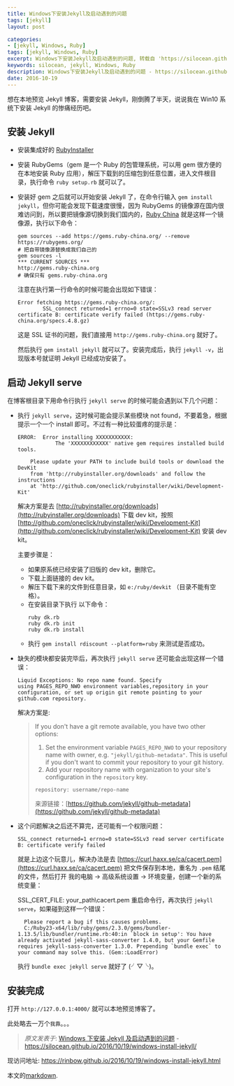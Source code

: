 ```yaml
---
title: Windows下安装Jekyll及启动遇到的问题
tags: [jekyll]
layout: post

categories: 
- [jekyll, Windows, Ruby]
tags: [jekyll, Windows, Ruby]
excerpt: Windows下安装Jekyll及启动遇到的问题, 转载自 'https://silocean.github.io/2016/10/19/windows-install-jekyll/' by silocean (rainbow/rinbow.github.io).
keywords: silocean, jekyll, Windows, Ruby
description: Windows下安装Jekyll及启动遇到的问题 - https://silocean.github.io/2016/10/19/windows-install-jekyll/
date: 2016-10-19
---
```


想在本地预览 Jekyll 博客，需要安装 Jekyll，刚倒腾了半天，说说我在 Win10 系统下安装 Jekyll 的惨痛经历吧。

## 安装 Jekyll

- 安装集成好的 [RubyInstaller](http://rubyinstaller.org/)
- 安装 RubyGems（gem 是一个 Ruby 的包管理系统，可以用 gem 很方便的在本地安装 Ruby 应用），解压下载到的压缩包到任意位置，进入文件根目录，执行命令 `ruby setup.rb` 就可以了。
- 安装好 gem 之后就可以开始安装 Jekyll 了，在命令行输入 `gem install jekyll`，但你可能会发现下载速度很慢，因为 RubyGems 的镜像源在国内很难访问到，所以要把镜像源切换到我们国内的，[Ruby China](http://gems.ruby-china.org/) 就是这样一个镜像源，执行以下命令：
  ```shell
  gem sources --add https://gems.ruby-china.org/ --remove https://rubygems.org/
  # 把自带镜像源替换成我们自己的
  gem sources -l
  *** CURRENT SOURCES ***
  http://gems.ruby-china.org
  # 确保只有 gems.ruby-china.org
  ```
  注意在执行第一行命令的时候可能会出现如下错误：
  ```shell
  Error fetching https://gems.ruby-china.org/:
          SSL_connect returned=1 errno=0 state=SSLv3 read server certificate B: certificate verify failed (https://gems.ruby-china.org/specs.4.8.gz)
  ```
  这是 SSL 证书的问题，我们直接用 `http://gems.ruby-china.org` 就好了。

  然后执行 `gem install jekyll` 就可以了。安装完成后，执行 `jekyll -v`，出现版本号就证明 Jekyll 已经成功安装了。

## 启动 Jekyll serve

在博客根目录下用命令行执行 `jekyll serve` 的时候可能会遇到以下几个问题：

- 执行 `jekyll serve`，这时候可能会提示某些模块 not found，不要着急，根据提示一个一个 install 即可。不过有一种比较蛋疼的提示是：
  ```shell
  ERROR:  Error installing XXXXXXXXXXX:
              The 'XXXXXXXXXXXX' native gem requires installed build tools.
         
      Please update your PATH to include build tools or download the DevKit
      from 'http://rubyinstaller.org/downloads' and follow the instructions
      at 'http://github.com/oneclick/rubyinstaller/wiki/Development-Kit'
  ```
  解决方案是去 [http://rubyinstaller.org/downloads](http://rubyinstaller.org/downloads) 下载 dev kit，按照 [http://github.com/oneclick/rubyinstaller/wiki/Development-Kit](http://github.com/oneclick/rubyinstaller/wiki/Development-Kit) 安装 dev kit。

  主要步骤是：

  - 如果原系统已经安装了旧版的 dev kit，删除它。
  - 下载上面链接的 dev kit。
  - 解压下载下来的文件到任意目录，如 `e:/ruby/devkit` （目录不能有空格）。
  - 在安装目录下执行 以下命令：
    ```shell
    ruby dk.rb
    ruby dk.rb init
    ruby dk.rb install
    ```
  - 执行 `gem install rdiscount --platform=ruby` 来测试是否成功。
- 缺失的模块都安装完毕后，再次执行 `jekyll serve` 还可能会出现这样一个错误：
  ```shell
  Liquid Exceptions: No repo name found. Specify using PAGES_REPO_NWO environment variables,repository in your configuration, or set up origin git remote pointing to your github.com repository.
  ```
  解决方案是:
  > If you don't have a git remote available, you have two other options:
  >
  > 1. Set the environment variable `PAGES_REPO_NWO` to your repository name with owner, e.g. `"jekyll/github-metadata"`. This is useful if you don't want to commit your repository to your git history.
  > 2. Add your repository name with organization to your site's configuration in the `repository` key.
  >
  > ```
  > repository: username/repo-name
  > ```
  > 来源链接：[https://github.com/jekyll/github-metadata](https://github.com/jekyll/github-metadata)
- 这个问题解决之后还不算完，还可能有一个权限问题：
  ```shell
  SSL_connect returned=1 errno=0 state=SSLv3 read server certificate B: certificate verify failed
  ```
  就是上边这个玩意儿，解决办法是去 [https://curl.haxx.se/ca/cacert.pem](https://curl.haxx.se/ca/cacert.pem) 把文件保存到本地，重名为 `.pem` 结尾的文件，然后打开 我的电脑 -> 高级系统设置 -> 环境变量，创建一个新的系统变量：

  SSL_CERT_FILE: your_path\cacert.pem
  重启命令行，再次执行 `jekyll serve`，如果碰到这样一个错误：

  ```shell
    Please report a bug if this causes problems.
    C:/Ruby23-x64/lib/ruby/gems/2.3.0/gems/bundler-1.13.5/lib/bundler/runtime.rb:40:in `block in setup': You have already activated jekyll-sass-converter 1.4.0, but your Gemfile requires jekyll-sass-converter 1.3.0. Prepending `bundle exec` to your command may solve this. (Gem::LoadError)
  ```
  执行 `bundle exec jekyll serve` 就好了 (╯▽╰)。



## 安装完成

打开 `http://127.0.0.1:4000/` 就可以本地预览博客了。

此处略去一万个`我靠`。。。



> *原文发表于*: [Windows 下安装 Jekyll 及启动遇到的问题](https://silocean.github.io/2016/10/19/windows-install-jekyll/) - https://silocean.github.io/2016/10/19/windows-install-jekyll/



现访问地址: <https://rinbow.github.io/2016/10/19/windows-install-jekyll.html>


本文的[markdown](https://cdn.jsdelivr.net/gh/Rinbow/rinbow.github.io/_posts/2016-10-19-windows-install-jekyll.md).
